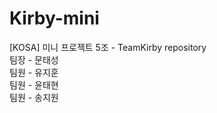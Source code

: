 # Kirby-mini
[KOSA] 미니 프로젝트 5조 - TeamKirby repository
<br>
팀장 - 문태성
<br>
팀원 - 유지훈
<br>
팀원 - 윤태현
<br>
팀원 - 송지원
